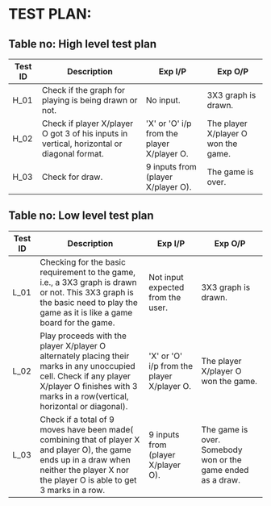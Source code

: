 # TEST PLAN:

## Table no: High level test plan

|Test ID | Description | Exp I/P | Exp O/P |
|--------|-------------|---------|---------|
|H_01    |  Check if the graph for playing is being drawn or not.           |    No input.     |      3X3 graph is drawn.   |
|H_02    |Check if player X/player O got 3 of his inputs in vertical, horizontal or diagonal format.             |   'X' or 'O' i/p from the player X/player O.      |The player X/player O won the game.|
|H_03    | Check for draw.            |   9 inputs from (player X/player O).      |     The game is over.    |

## Table no: Low level test plan

|Test ID | Description | Exp I/P | Exp O/P |
|--------|-------------|---------|---------|
|L_01    | Checking for the basic requirement to the game, i.e., a 3X3 graph is drawn or not. This 3X3 graph is the basic need to play the game as it is like a game board for the game. |    Not input expected from the user. |  3X3 graph is drawn.  |
|L_02    |  Play proceeds with the player X/player O alternately placing their marks in any unoccupied cell. Check if any player X/player O finishes  with 3 marks in a row(vertical, horizontal or diagonal). |   'X' or 'O' i/p from the player X/player O.      |   The player X/player O won the game.      |
|L_03    |   Check if a total of 9 moves have been made( combining that of player X and player O), the game ends up in a draw when neither the player X nor the player O is able to get 3 marks in a row.           |  9 inputs from (player X/player O).       |                The game is over.       Somebody won or the game ended as a draw. |



